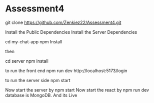 # Assessment4

git clone https://github.com/Zenkiez22/Assessment4.git


Install the Public Dependencies Install the Server Dependencies

cd my-chat-app 
npm Install

then

cd server
npm install

to run the front end
npm run dev
http://localhost:5173/login


to run the server side
npm start


Now start the server by npm start Now start the react by npm run dev
database is MongoDB. And its Live
